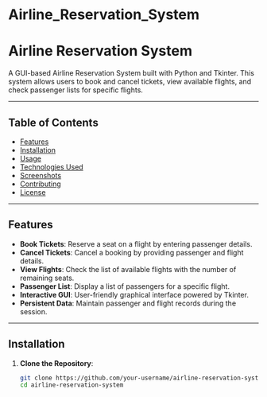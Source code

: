 # Airline_Reservation_System

# Airline Reservation System

A GUI-based Airline Reservation System built with Python and Tkinter. This system allows users to book and cancel tickets, view available flights, and check passenger lists for specific flights.

---

## Table of Contents
- [Features](#features)
- [Installation](#installation)
- [Usage](#usage)
- [Technologies Used](#technologies-used)
- [Screenshots](#screenshots)
- [Contributing](#contributing)
- [License](#license)

---

## Features

- **Book Tickets**: Reserve a seat on a flight by entering passenger details.
- **Cancel Tickets**: Cancel a booking by providing passenger and flight details.
- **View Flights**: Check the list of available flights with the number of remaining seats.
- **Passenger List**: Display a list of passengers for a specific flight.
- **Interactive GUI**: User-friendly graphical interface powered by Tkinter.
- **Persistent Data**: Maintain passenger and flight records during the session.

---

## Installation

1. **Clone the Repository**:
   ```bash
   git clone https://github.com/your-username/airline-reservation-system.git
   cd airline-reservation-system
